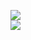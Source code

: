 [![](https://img.shields.io/badge/Made%20With-Github%20Spray-lightgrey.svg?style=for-the-badge&logo=github)](https://github.com/Annihil/github-spray#2404)  
[![](https://i.imgur.com/2DrTn0Z.gif)](https://github.com/Annihil/github-spray)